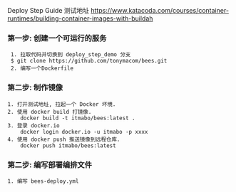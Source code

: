 Deploy Step Guide
测试地址
https://www.katacoda.com/courses/container-runtimes/building-container-images-with-buildah
### 第一步: 创建一个可运行的服务
```
 1. 拉取代码并切换到 deploy_step_demo 分支
 $ git clone https://github.com/tonymacom/bees.git
 2. 编写一个Dockerfile
```

### 第二步: 制作镜像
```
1. 打开测试地址, 拉起一个 Docker 坏境.
2. 使用 docker build 打镜像.
    docker build -t itmabo/bees:latest .    
3. 登录 docker.io
    docker login docker.io -u itmabo -p xxxx
4. 使用 docker push 推送镜像到远程仓库.
    docker push itmabo/bees:latest
```

### 第二步: 编写部署编排文件

```
1. 编写 bees-deploy.yml
```